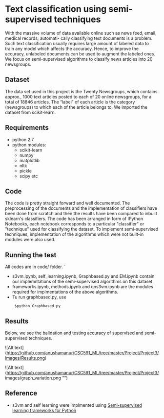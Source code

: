 # Text classification using semi-supervised techniques

With the massive volume of data available online such as news feed, email, medical records; automati-
cally classifying text documents is a problem. Such text classification usually requires large amount of
labeled data to train any model which affects the accuracy. Hence, to improve the accuracy, unlabeled
documents can be used to augment the labeled ones.  We focus on semi-supervised algorithms to
classify news articles into 20 newsgroups.

## Dataset

The data set used in this project is the Twenty Newsgroups, which contains approx., 1000 text articles
posted to each of 20 online newsgroups, for a total of 18846 articles.  The “label” of each article
is the category (newsgroups) to which each of the article belongs to. We imported the dataset from scikit-learn.

## Requirements

* python 2.7 
* python modules:
  - scikit-learn
  - numpy
  - matplotlib
  - nltk
  - pickle
  - scipy etc
  
## Code

The code is pretty straight forward and well documented. The preprocessing of the documents and the implementation of classifiers have been done from scratch and then the results have been compared to inbuilt sklearn's classifiers. The code has been arranged in form of IPython Notebooks, each notebook corresponds to a particular "classifier" or "technique" used for classifying the dataset.
To implement semi-supervised techniques, implementation of the algorithms which were not built-in modules were also used.

## Running the test

All codes are in code/ folder. `

* s3vm.ipynb, self_learning.ipynb, Graphbased.py and EM.ipynb contain our implemntations of the semi-supervised algorithms on this dataset
* frameworks.ipynb, methods.ipynb and qns3vm.ipynb are the modules required for implmentations of the above algorithms.
* Tu run graphbased.py, use
    ```
     $python Graphbased.py
    ```
    
## Results
Below, we see the balidation and testing accuracy of supervised and semi-supervised techniques.

![Alt text] (https://github.com/anushamanur/CSC591_ML/tree/master/Project/Project3/images/Results.png)

![Alt text] (https://github.com/anushamanur/CSC591_ML/tree/master/Project/Project3/images/graph_variation.png "")

## Reference

* s3vm and self learning were implmented using [Semi-supervised learning frameworks for Python](https://github.com/tmadl/semisup-learn)
 

